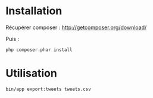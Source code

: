 Installation
============

Récupérer composer : http://getcomposer.org/download/

Puis : 

```
php composer.phar install
```


Utilisation
===========

```
bin/app export:tweets tweets.csv
```
